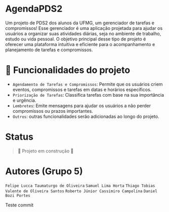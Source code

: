 # AgendaPDS2
Um projeto de PDS2 dos alunos da UFMG, um gerenciador de tarefas e compromissos!
Esse gerenciador é uma aplicação projetada para ajudar os usuários a organizar suas atividades diárias, seja no ambiente de trabalho, estudo ou vida pessoal.
O objetivo principal desse tipo de projeto é oferecer uma plataforma intuitiva e eficiente para o acompanhamento e planejamento de tarefas e compromissos.

# :hammer: Funcionalidades do projeto
- `Agendamento de Tarefas e Compromissos`: Permite que os usuários criem eventos, compromissos e tarefas em datas e horários específicos.
- `Priorização de Tarefas`: Classifica tarefas com base na sua importância e urgência. 
- `Lembretes`: Emite mensagens para ajudar os usuários a não perder compromissos ou prazos importantes.
- `Outros`: outras funcionalidades serão adicionadas ao longo do projeto.
# Status
> :construction: Projeto em construção :construction:

# Autores (Grupo 5)
`Felipe Lucca Taumaturgo de Oliveira`
`Samuel Lima Horta`
`Thiago Tobias Valente de Oliveira Santos`
`Roberto Júnior Cassimiro Campolina`
`Daniel Bozi Portes`

Teste commit
